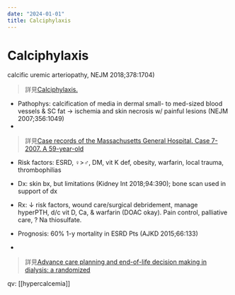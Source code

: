 ```yaml
---
date: "2024-01-01"
title: Calciphylaxis
---
```


# Calciphylaxis

calcific uremic arteriopathy, NEJM 2018;378:1704)

> 詳見[Calciphylaxis.](https://www.ncbi.nlm.nih.gov/pubmed/29719190)

* Pathophys: calcification of media in dermal small- to med-sized blood vessels & SC fat → ischemia and skin necrosis w/ painful lesions (NEJM 2007;356:1049)
* 
> 詳見[Case records of the Massachusetts General Hospital. Case 7-2007. A 59-year-old ](https://www.ncbi.nlm.nih.gov/pubmed/17347459)

* Risk factors: ESRD, ♀>♂, DM, vit K def, obesity, warfarin, local trauma, thrombophilias

* Dx: skin bx, but limitations (Kidney Int 2018;94:390); bone scan used in support of dx

* Rx: ↓ risk factors, wound care/surgical debridement, manage hyperPTH, d/c vit D, Ca, & warfarin (DOAC okay). Pain control, palliative care, ? Na thiosulfate.

* Prognosis: 60% 1-y mortality in ESRD Pts (AJKD 2015;66:133)
* 
> 詳見[Advance care planning and end-of-life decision making in dialysis: a randomized ](https://www.ncbi.nlm.nih.gov/pubmed/26141307)
 
qv: [[hypercalcemia]]
